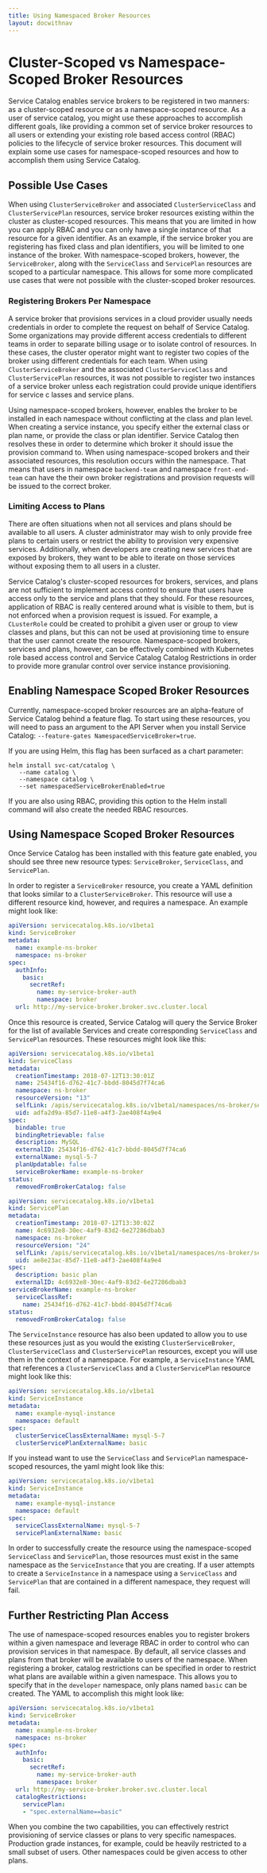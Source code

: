 ```yaml
---
title: Using Namespaced Broker Resources
layout: docwithnav
---
```


# Cluster-Scoped vs Namespace-Scoped Broker Resources

Service Catalog enables service brokers to be registered in two manners: as a cluster-scoped resource or as a namespace-scoped resource. As a user of service catalog, you might use these approaches to accomplish different goals, like providing a common set of service broker resources to all users or extending your existing role based access control (RBAC) policies to the lifecycle of service broker resources. This document will explain some use cases for namespace-scoped resources and how to accomplish them using Service Catalog.

## Possible Use Cases

When using `ClusterServiceBroker` and associated `ClusterServiceClass` and `ClusterServicePlan` resources, service broker resources existing within the cluster as cluster-scoped resources. This means that you are limited in how you can apply RBAC and you can only have a single instance of that resource for a given identifier. As an example, if the service broker you are registering has fixed class and plan identifiers, you will be limited to one instance of the broker. With namespace-scoped brokers, however, the `ServiceBroker`, along with the `ServiceClass` and `ServicePlan` resources are scoped to a particular namespace. This allows for some more complicated use cases that were not possible with the cluster-scoped broker resources. 

### Registering Brokers Per Namespace

A service broker that provisions services in a cloud provider usually needs credentials in order to complete the request on behalf of Service Catalog. Some organizations may provide different access credentials to different teams in order to separate billing usage or to isolate control of resources. In these cases, the cluster operator might want to register two copies of the broker using different credentials for each team. When using `ClusterServiceBroker` and the associated `ClusterServiceClass` and `ClusterServicePlan` resources, it was not possible to register two instances of a service broker unless each registration could provide unique identifiers for service c lasses and service plans.

Using namespace-scoped brokers, however, enables the broker to be installed in each namespace without conflicting at the class and plan level. When creating a service instance, you specify either the external class or plan name, or provide the class or plan identifier. Service Catalog then resolves these in order to determine which broker it should issue the provision command to. When using namespace-scoped brokers and their associated resources, this resolution occurs within the namespace. That means that users in namespace `backend-team` and namespace `front-end-team` can have the their own broker registrations and provision requests will be issued to the correct broker.

### Limiting Access to Plans

There are often situations when not all services and plans should be available to all users. A cluster administrator may wish to only provide free plans to certain users or restrict the ability to provision very expensive services. Additionally, when developers are creating new services that are exposed by brokers, they want to be able to iterate on those services without exposing them to all users in a cluster.

Service Catalog's cluster-scoped resources for brokers, services, and plans are not sufficient to implement access control to ensure that users have access only to the service and plans that they should. For these resources, application of RBAC is really centered around what is visible to them, but is not enforced when a provision request is issued. For example, a `CLusterRole` could be created to prohibit a given user or group to view classes and plans, but this can not be used at provisioning time to ensure that the user cannot create the resource. Namespace-scoped brokers, services and plans, however, can be effectively combined with Kubernetes role based access control and Service Catalog Catalog Restrictions in order to provide more granular control over service instance provisioning.

## Enabling Namespace Scoped Broker Resources

Currently, namespace-scoped broker resources are an alpha-feature of Service Catalog behind a feature flag. To start using these resources, you will need to pass an argument to the API Server when you install Service Catalog: `--feature-gates NamespacedServiceBroker=true`.

If you are using Helm, this flag has been surfaced as a chart parameter:

```console
helm install svc-cat/catalog \
   --name catalog \
   --namespace catalog \
   --set namespacedServiceBrokerEnabled=true
```

If you are also using RBAC, providing this option to the Helm install command will also create the needed RBAC resources.

## Using Namespace Scoped Broker Resources

Once Service Catalog has been installed with this feature gate enabled, you should see three new resource types: `ServiceBroker`, `ServiceClass`, and `ServicePlan`.

In order to register a `ServiceBroker` resource, you create a YAML definition that looks similar to a `ClusterServiceBroker`. This resource will use a different resource kind, however, and requires a namespace. An example might look like:

```yaml
apiVersion: servicecatalog.k8s.io/v1beta1
kind: ServiceBroker
metadata:
  name: example-ns-broker
  namespace: ns-broker
spec:
  authInfo:
    basic:
      secretRef:
        name: my-service-broker-auth
        namespace: broker
  url: http://my-service-broker.broker.svc.cluster.local
```

Once this resource is created, Service Catalog will query the Service Broker for the list of available Services and create corresponding `ServiceClass` and `ServicePlan` resources. These resources might look like this:

```yaml
apiVersion: servicecatalog.k8s.io/v1beta1
kind: ServiceClass
metadata:
  creationTimestamp: 2018-07-12T13:30:01Z
  name: 25434f16-d762-41c7-bbdd-8045d7f74ca6
  namespace: ns-broker
  resourceVersion: "13"
  selfLink: /apis/servicecatalog.k8s.io/v1beta1/namespaces/ns-broker/serviceclasses/25434f16-d762-41c7-bbdd-8045d7f74ca6
  uid: adfa2d9a-85d7-11e8-a4f3-2ae408f4a9e4
spec:
  bindable: true
  bindingRetrievable: false
  description: MySQL
  externalID: 25434f16-d762-41c7-bbdd-8045d7f74ca6
  externalName: mysql-5-7
  planUpdatable: false
  serviceBrokerName: example-ns-broker
status:
  removedFromBrokerCatalog: false
```

```yaml
apiVersion: servicecatalog.k8s.io/v1beta1
kind: ServicePlan
metadata:
  creationTimestamp: 2018-07-12T13:30:02Z
  name: 4c6932e8-30ec-4af9-83d2-6e27286dbab3
  namespace: ns-broker
  resourceVersion: "24"
  selfLink: /apis/servicecatalog.k8s.io/v1beta1/namespaces/ns-broker/serviceplans/4c6932e8-30ec-4af9-83d2-6e27286dbab3
  uid: ae8e23ac-85d7-11e8-a4f3-2ae408f4a9e4
spec:
  description: basic plan
  externalID: 4c6932e8-30ec-4af9-83d2-6e27286dbab3
serviceBrokerName: example-ns-broker
  serviceClassRef:
    name: 25434f16-d762-41c7-bbdd-8045d7f74ca6
status:
  removedFromBrokerCatalog: false
```

The `ServiceInstance` resource has also been updated to allow you to use these resources just as you would the existing `ClusterServiceBroker`, `ClusterServiceClass` and `ClusterServicePlan` resources, except you will use them in the context of a namespace. For example, a `ServiceInstance` YAML that references a `ClusterServiceClass` and a `ClusterServicePlan` resource might look like this:

```yaml
apiVersion: servicecatalog.k8s.io/v1beta1
kind: ServiceInstance
metadata:
  name: example-mysql-instance
  namespace: default
spec:
  clusterServiceClassExternalName: mysql-5-7
  clusterServicePlanExternalName: basic
```

If you instead want to use the `ServiceClass` and `ServicePlan` namespace-scoped resources, the yaml might look like this:

```yaml
apiVersion: servicecatalog.k8s.io/v1beta1
kind: ServiceInstance
metadata:
  name: example-mysql-instance
  namespace: default
spec:
  serviceClassExternalName: mysql-5-7
  servicePlanExternalName: basic
```

In order to successfully create the resource using the namespace-scoped `ServiceClass` and `ServicePlan`, those resources must exist 
in the same namespace as the `ServiceInstance` that you are creating. If a user attempts to create a `ServiceInstance` in a namespace 
using a `ServiceClass` and `ServicePlan` that are contained in a different namespace, they request will fail.

## Further Restricting Plan Access

The use of namespace-scoped resources enables you to register brokers within a given namespace and leverage RBAC in order to control who can 
provision services in that namespace. By default, all service classes and plans from that broker will be available to users of the namespace. When registering a broker, catalog restrictions can be specified in order to restrict what plans are available within a given namespace. This allows you to specify that in the `developer` namespace, only plans named `basic` can be created. The YAML to accomplish this might look like:

```yaml
apiVersion: servicecatalog.k8s.io/v1beta1
kind: ServiceBroker
metadata:
  name: example-ns-broker
  namespace: ns-broker
spec:
  authInfo:
    basic:
      secretRef:
        name: my-service-broker-auth
        namespace: broker
  url: http://my-service-broker.broker.svc.cluster.local
  catalogRestrictions:
    servicePlan:
    - "spec.externalName==basic"
```

When you combine the two capabilities, you can effectively restrict provisioning of service classes or plans to very specific namespaces. Production grade instances, for example, could be heavily restricted to a small subset of users. Other namespaces could be given access to other plans.
